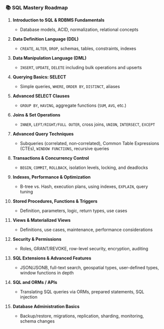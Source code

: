### 📚 SQL Mastery Roadmap

1. **Introduction to SQL & RDBMS Fundamentals**

   - Database models, ACID, normalization, relational concepts

2. **Data Definition Language (DDL)**

   - `CREATE`, `ALTER`, `DROP`, schemas, tables, constraints, indexes

3. **Data Manipulation Language (DML)**

   - `INSERT`, `UPDATE`, `DELETE` including bulk operations and upserts

4. **Querying Basics: SELECT**

   - Simple queries, `WHERE`, `ORDER BY`, `DISTINCT`, aliases

5. **Advanced SELECT Clauses**

   - `GROUP BY`, `HAVING`, aggregate functions (`SUM`, `AVG`, etc.)

6. **Joins & Set Operations**

   - `INNER`, `LEFT/RIGHT/FULL OUTER`, cross joins, `UNION`, `INTERSECT`, `EXCEPT`

7. **Advanced Query Techniques**

   - Subqueries (correlated, non‑correlated), Common Table Expressions (CTEs), `WINDOW FUNCTIONS`, recursive queries

8. **Transactions & Concurrency Control**

   - `BEGIN`, `COMMIT`, `ROLLBACK`, isolation levels, locking, and deadlocks

9. **Indexes, Performance & Optimization**

   - B-tree vs. Hash, execution plans, using indexes, `EXPLAIN`, query tuning

10. **Stored Procedures, Functions & Triggers**

    - Definition, parameters, logic, return types, use cases

11. **Views & Materialized Views**

    - Definitions, use cases, maintenance, performance considerations

12. **Security & Permissions**

    - Roles, GRANT/REVOKE, row-level security, encryption, auditing

13. **SQL Extensions & Advanced Features**

    - JSON/JSONB, full-text search, geospatial types, user-defined types, window functions in depth

14. **SQL and ORMs / APIs**

    - Translating SQL queries via ORMs, prepared statements, SQL injection

15. **Database Administration Basics**

    - Backup/restore, migrations, replication, sharding, monitoring, schema changes
